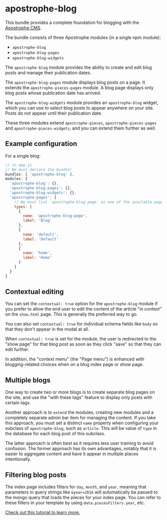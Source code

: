 # apostrophe-blog

This bundle provides a complete foundation for blogging with the [Apostrophe CMS](http://apostrophenow.org).

The bundle consists of three Apostrophe modules (in a single npm module):

* `apostrophe-blog`
* `apostrophe-blog-pages`
* `apostrophe-blog-widgets`

The `apostrophe-blog` module provides the ability to create and edit blog posts and manage their publication dates.

The `apostrophe-blog-pages` module displays blog posts on a page. It extends the `apostrophe-pieces-pages` module. A blog page displays only blog posts whose publication date has arrived.

The `apostrophe-blog-widgets` module provides an `apostrophe-blog` widget, which you can use to select blog posts to appear anywhere on your site. Posts do not appear until their publication date.

These three modules extend `apostrophe-pieces`, `apostrophe-pieces-pages` and `apostrophe-pieces-widgets`, and you can extend them further as well.

## Example configuration

For a single blog:

```javascript
// in app.js
// We must declare the bundle!
bundles: [ 'apostrophe-blog' ],
modules: {
  'apostrophe-blog': {},
  'apostrophe-blog-pages': {},
  'apostrophe-blog-widgets': {},
  'apostrophe-pages': {
    // We must list `apostrophe-blog-page` as one of the available page types
    types: [
      {
        name: 'apostrophe-blog-page',
        label: 'Blog'
      },
      {
        name: 'default',
        label: 'Default'
      },
      {
        name: 'home',
        label: 'Home'
      }
    ]
  }
}
```

## Contextual editing

You can set the `contextual: true` option for the `apostrophe-blog` module if you prefer to allow the end user to edit the content of the article "in context" on the `show.html` page. This is generally the preferred way to go.

You can also set `contextual: true` for individual schema fields like `body` so that they don't appear in the modal at all.

When `contextual: true` is set for the module, the user is redirected to the "show page" for that blog post as soon as they click "save" so that they can edit further.

In addition, the "context menu" (the "Page menu") is enhanced with blogging-related choices when on a blog index page or show page.

## Multiple blogs

One way to create two or more blogs is to create separate blog pages on the site, and use the "with these tags" feature to display only posts with certain tags.

Another approach is to `extend` the modules, creating new modules and a completely separate admin bar item for managing the content. If you take this approach, you must set a distinct `name` property when configuring your subclass of `apostrophe-blog`, such as `article`. This will be value of `type` in the database for each blog post of this subclass.

The latter approach is often best as it requires less user training to avoid confusion. The former approach has its own advantages, notably that it is easier to aggregate content and have it appear in multiple places intentionally.

## Filtering blog posts

The index page includes filters for `day`, `month`, and `year`, meaning that parameters in query strings like `&year=2016` will automatically be passed to the mongo query that loads the pieces for your index page. You can refer to these filters in your template by using `data.piecesFilters.year`, etc.

[Check out this tutorial to learn more.](http://apostrophecms.org/docs/tutorials/intermediate/cursors.html#creating-filter-u-i-with-code-apostrophe-pieces-pages-code)
